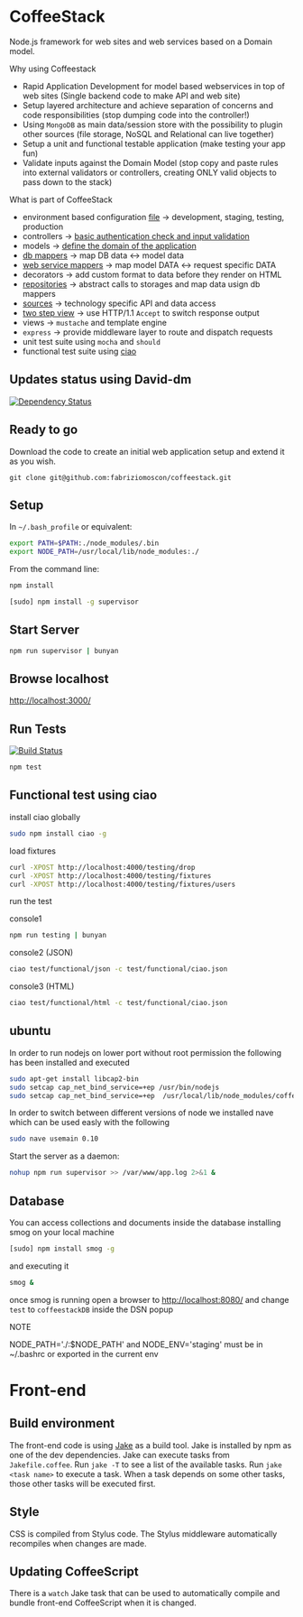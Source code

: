 CoffeeStack
===========

Node.js framework for web sites and web services based on a Domain model. 

Why using Coffeestack
* Rapid Application Development for model based webservices in top of web sites (Single backend code to make API and web site)
* Setup layered architecture and achieve separation of concerns and code responsibilities (stop dumping code into the controller!)
* Using `MongoDB` as main data/session store with the possibility to plugin other sources (file storage, NoSQL and Relational can live together)
* Setup a unit and functional testable application (make testing your app fun)
* Validate inputs against the Domain Model (stop copy and paste rules into external validators or controllers, creating ONLY valid objects to pass down to the stack)

What is part of CoffeeStack
* environment based configuration [file](https://github.com/fabriziomoscon/coffeestack/blob/master/src/server/config.coffee) -> development, staging, testing, production
* controllers -> [basic authentication check and input validation](https://github.com/fabriziomoscon/coffeestack/blob/master/src/controller/User.coffee) 
* models -> [define the domain of the application](https://github.com/fabriziomoscon/coffeestack/blob/master/src/model/User.coffee)
* [db mappers](https://github.com/fabriziomoscon/coffeestack/blob/master/src/mapper/User.coffee) -> map DB data <-> model data
* [web service mappers](https://github.com/fabriziomoscon/coffeestack/blob/master/src/mapper/api/User.coffee) -> map model DATA <-> request specific DATA
* decorators -> add custom format to data before they render on HTML
* [repositories](https://github.com/fabriziomoscon/coffeestack/blob/master/src/repository/User.coffee) -> abstract calls to storages and map data usign db mappers
* [sources](https://github.com/fabriziomoscon/coffeestack/blob/master/src/source/mongo/User.coffee) -> technology specific API and data access 
* [two step view](https://github.com/fabriziomoscon/coffeestack/blob/master/view/twostep/user/create.coffee) -> use HTTP/1.1 `Accept` to switch response output 
* views -> `mustache` and template engine 
* `express` -> provide middleware layer to route and dispatch requests
* unit test suite using `mocha` and `should`
* functional test suite using [ciao](https://github.com/fabriziomoscon/coffeestack/blob/master/test/functional/json/user/create/success.coffee)


Updates status using David-dm
-----------------------------

[![Dependency Status](https://david-dm.org/fabriziomoscon/coffeestack.png)](https://david-dm.org/fabriziomoscon/coffeestack)

Ready to go
-----------

Download the code to create an initial web application setup and extend it as you wish.

```
git clone git@github.com:fabriziomoscon/coffeestack.git
```

Setup
-----

In `~/.bash_profile` or equivalent:

```bash
export PATH=$PATH:./node_modules/.bin
export NODE_PATH=/usr/local/lib/node_modules:./
```

From the command line:

```bash
npm install
```

```bash
[sudo] npm install -g supervisor
```

Start Server
------------

```bash
npm run supervisor | bunyan
```

Browse localhost
-------------

[http://localhost:3000/](http://localhost:3000/)


Run Tests
---------

[![Build Status](https://travis-ci.org/fabriziomoscon/coffeestack.png?branch=master)](https://travis-ci.org/fabriziomoscon/coffeestack)

```bash
npm test
```

Functional test using ciao
--------------------------

install ciao globally
```bash
sudo npm install ciao -g
```

load fixtures
```bash
curl -XPOST http://localhost:4000/testing/drop
curl -XPOST http://localhost:4000/testing/fixtures
curl -XPOST http://localhost:4000/testing/fixtures/users
```

run the test

console1
```bash
npm run testing | bunyan
```

console2 (JSON)
```bash
ciao test/functional/json -c test/functional/ciao.json
```

console3 (HTML)
```bash
ciao test/functional/html -c test/functional/ciao.json
```

ubuntu
------

In order to run nodejs on lower port without root permission the following has been installed and executed
```bash
sudo apt-get install libcap2-bin
sudo setcap cap_net_bind_service=+ep /usr/bin/nodejs
sudo setcap cap_net_bind_service=+ep  /usr/local/lib/node_modules/coffee-script/bin/coffee
```

In order to switch between different versions of node we installed nave which can be used easly with the following
```bash
sudo nave usemain 0.10
```

Start the server as a daemon:

```bash
nohup npm run supervisor >> /var/www/app.log 2>&1 &
```

Database
--------

You can access collections and documents inside the database installing smog on your local machine

```bash
[sudo] npm install smog -g
```

and executing it
```bash
smog &
```

once smog is running open a browser to [http://localhost:8080/](http://localhost:8080/) and change `test` to `coffeestackDB` inside the DSN popup

NOTE

NODE_PATH='./:$NODE_PATH' and NODE_ENV='staging' must be in ~/.bashrc or exported in the current env

# Front-end

## Build environment

The front-end code is using [Jake] as a build tool.
Jake is installed by npm as one of the dev dependencies.
Jake can execute tasks from `Jakefile.coffee`.
Run `jake -T` to see a list of the available tasks.
Run `jake <task name>` to execute a task.
When a task depends on some other tasks,
those other tasks will be executed first.

## Style

CSS is compiled from Stylus code.
The Stylus middleware automatically recompiles
when changes are made.

## Updating CoffeeScript

There is a `watch` Jake task
that can be used to automatically
compile and bundle front-end CoffeeScript
when it is changed.

[jake]: https://github.com/mde/jake

